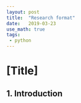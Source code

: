 ```yaml
---
layout: post
title:  "Research format"
date:   2019-03-23
use_math: true
tags:
 - python
---
```


# [Title]

## 1. Introduction


